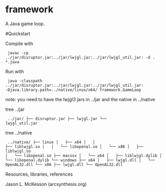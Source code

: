 framework
=========

A Java game loop.

#Quickstart

Compile with
<code><pre>
javac -cp ../jar/disruptor.jar:../jar/lwjgl.jar:../jar/lwjgl_util.jar: -d . *.java
</code></pre>

Run with
<code><pre>
java -classpath ../jar/disruptor.jar:../jar/lwjgl.jar:../jar/lwjgl_util.jar: -Djava.library.path=../native/linux/x64/ framework.GameLoop
</code></pre>

note: you need to have the lwjgl3 jars in ../jar and the native in ../native

tree ../jar
<code><pre>
../jar/
├── disruptor.jar
├── lwjgl.jar
└── lwjgl_util.jar
</code></pre>

tree ../native
<code><pre>
../native/
├── linux
│   ├── x64
│   │   ├── liblwjgl.so
│   │   └── libopenal.so
│   └── x86
│       ├── liblwjgl.so
│       └── libopenal.so
├── macosx
│   └── x64
│       ├── liblwjgl.dylib
│       └── libopenal.dylib
└── windows
    ├── x64
        │   ├── lwjgl.dll
	    │   └── OpenAL32.dll
	        └── x86
		        ├── lwjgl.dll
			        └── OpenAL32.dll
</code></pre>



Resources, libraries, references

Jason L. McKesson (arcsynthesis.org)
